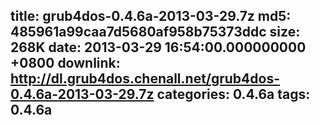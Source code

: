 title: grub4dos-0.4.6a-2013-03-29.7z
md5: 485961a99caa7d5680af958b75373ddc
size: 268K
date: 2013-03-29 16:54:00.000000000 +0800
downlink: http://dl.grub4dos.chenall.net/grub4dos-0.4.6a-2013-03-29.7z
categories: 0.4.6a
tags: 0.4.6a
---

